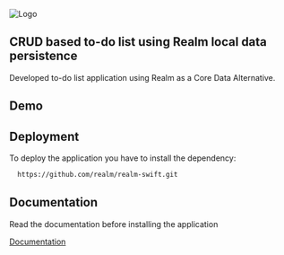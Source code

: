 
![Logo](https://i.postimg.cc/3RT6Rx0f/realm-banner.png)


## CRUD based to-do list using Realm local data persistence
Developed to-do list application using Realm as a Core Data Alternative.
## Demo



## Deployment

To deploy the application you have to install the dependency:

```bash
  https://github.com/realm/realm-swift.git
```



## Documentation
Read the documentation before installing the application

[Documentation](https://www.mongodb.com/docs/realm/sdk/swift/)

